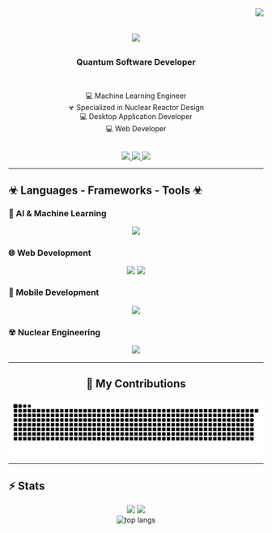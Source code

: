<img align="right" src="https://visitor-badge.laobi.icu/badge?page_id=seifEldein9" />

<h1 align="center">
  <img src="https://readme-typing-svg.herokuapp.com/?font=Righteous&size=35&center=true&vCenter=true&width=500&height=70&duration=4000&lines=Welcome!+☢;+I'm+Seif+Eldein;" />
</h1>

<h3 align="center">Quantum Software Developer</h3>

<br/>

<div align="center">

💻 Machine Learning Engineer  
☣ Specialized in Nuclear Reactor Design  
💻 Desktop Application Developer  
💻 Web Developer  

</div>

<br/>

<div align="center"> 
  <a href="mailto:seifelden.def@gmail.com">
    <img src="https://img.shields.io/badge/Gmail-333333?style=for-the-badge&logo=gmail&logoColor=red" />
  </a>
  <a href="https://www.linkedin.com/in/seif-eldein" target="_blank">
    <img src="https://img.shields.io/badge/LinkedIn-0077B5?style=for-the-badge&logo=linkedin&logoColor=white" />
  </a>
  <a href="https://seifeldein9.github.io/Portfolio/" target="_blank">
    <img src="https://img.shields.io/badge/Portfolio-FF5722?style=for-the-badge&logo=todoist&logoColor=white" />
  </a>
</div>

---

## ☣ Languages - Frameworks - Tools ☣

### 🧠 AI & Machine Learning
<p align="center">
  <img src="https://skillicons.dev/icons?i=opencv,py,pytorch,tensorflow,scikit-learn,keras" />
</p>

### 🌐 Web Development
<p align="center">
  <img src="https://skillicons.dev/icons?i=html,css,js,react,express" />
  <img src="https://skillicons.dev/icons?i=git,mysql,postgresql,github,docker" />
</p>

### 📱 Mobile Development
<p align="center">
  <img src="https://skillicons.dev/icons?i=flutter,androidstudio,java,kotlin" />
</p>

### ☢ Nuclear Engineering
<p align="center">
  <img src="https://skillicons.dev/icons?i=matlab,python" />
</p>

---

<div align="center">
  <h2>🐍 My Contributions</h2>
  <img src="https://raw.githubusercontent.com/seifEldein9/seifEldein9/output/github-contribution-grid-snake.svg" alt="snake eating my contributions" />
</div>

---

## ⚡ Stats
<div align="center">
  <img width="390" src="https://github-readme-streak-stats.herokuapp.com/?user=seifEldein9&count_private=true&theme=react&border_radius=10" />
  <img width="390" src="https://github-readme-stats.vercel.app/api?username=seifEldein9&count_private=true&show_icons=true&theme=react&rank_icon=github&border_radius=10" />
  <br/>
  <img width=325 align="center" src="https://github-readme-stats-seifEldein9.vercel.app/api/top-langs/?username=seifEldein9&hide=HTML&langs_count=8&layout=compact&theme=react&border_radius=10&size_weight=0.5&count_weight=0.5&exclude_repo=github-readme-stats" alt="top langs" /></div>
